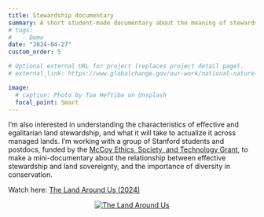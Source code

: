 ```yaml
---
title: Stewardship documentary
summary: A short student-made documentary about the meaning of stewardship in the SF Bay Area.
# tags:
#   - Demo
date: "2024-04-27"
custom_order: 5

# Optional external URL for project (replaces project detail page).
# external_link: https://www.globalchange.gov/our-work/national-nature-assessment

image:
  # caption: Photo by Toa Heftiba on Unsplash
  focal_point: Smart
---
```


I’m also interested in understanding the characteristics of effective and egalitarian land stewardship, and what it will take to actualize it across managed lands. I’m working with a group of Stanford students and postdocs, funded by the [McCoy Ethics, Society, and Technology Grant](https://ethicsinsociety.stanford.edu/tech-ethics/ethics-society-and-technology-hub/2022-collaborative-research-projects), to make a mini-documentary about the relationship between effective stewardship and land sovereignty, and the importance of diversity in conservation.

Watch here: [The Land Around Us (2024)](https://www.youtube.com/watch?v=SvqMxdgrpLY)
<p align="center">
  <a href="https://www.youtube.com/watch?v=SvqMxdgrpLY" target="_blank">
    <img src="https://img.youtube.com/vi/SvqMxdgrpLY/0.jpg" alt="The Land Around Us">
  </a>
</p>

